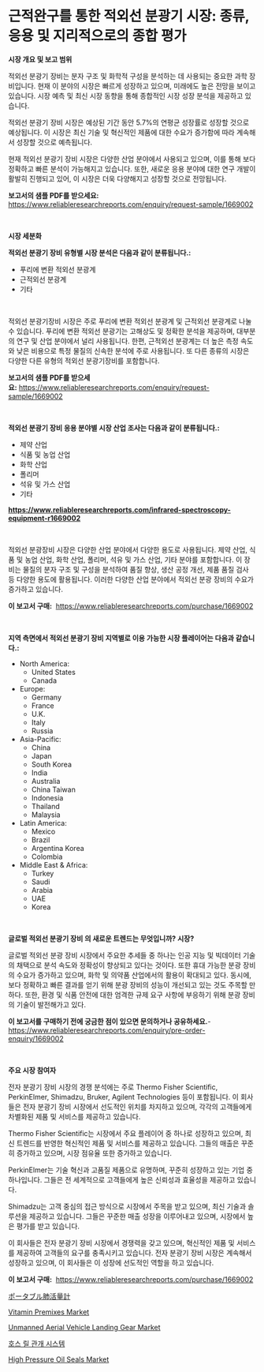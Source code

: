 <p><h1>근적완구를 통한 적외선 분광기 시장: 종류, 응용 및 지리적으로의 종합 평가</h1></p><p><strong>시장 개요 및 보고 범위</strong></p>
<p><p>적외선 분광기 장비는 분자 구조 및 화학적 구성을 분석하는 데 사용되는 중요한 과학 장비입니다. 현재 이 분야의 시장은 빠르게 성장하고 있으며, 미래에도 높은 전망을 보이고 있습니다. 시장 예측 및 최신 시장 동향을 통해 종합적인 시장 성장 분석을 제공하고 있습니다. </p><p>적외선 분광기 장비 시장은 예상된 기간 동안 5.7%의 연평균 성장률로 성장할 것으로 예상됩니다. 이 시장은 최신 기술 및 혁신적인 제품에 대한 수요가 증가함에 따라 계속해서 성장할 것으로 예측됩니다. </p><p>현재 적외선 분광기 장비 시장은 다양한 산업 분야에서 사용되고 있으며, 이를 통해 보다 정확하고 빠른 분석이 가능해지고 있습니다. 또한, 새로운 응용 분야에 대한 연구 개발이 활발히 진행되고 있어, 이 시장은 더욱 다양해지고 성장할 것으로 전망됩니다.</p></p>
<p><strong>보고서의 샘플 PDF를 받으세요:</strong> <a href="https://www.reliableresearchreports.com/enquiry/request-sample/1669002">https://www.reliableresearchreports.com/enquiry/request-sample/1669002</a></p>
<p>&nbsp;</p>
<p><strong>시장 세분화</strong></p>
<p><strong>적외선 분광기 장비 유형별 시장 분석은 다음과 같이 분류됩니다.:</strong></p>
<p><ul><li>푸리에 변환 적외선 분광계</li><li>근적외선 분광계</li><li>기타</li></ul></p>
<p>&nbsp;</p>
<p><p>적외선 분광기장비 시장은 주로 푸리에 변환 적외선 분광계 및 근적외선 분광계로 나눌 수 있습니다. 푸리에 변환 적외선 분광기는 고해상도 및 정확한 분석을 제공하며, 대부분의 연구 및 산업 분야에서 널리 사용됩니다. 한편, 근적외선 분광계는 더 높은 측정 속도와 낮은 비용으로 특정 물질의 신속한 분석에 주로 사용됩니다. 또 다른 종류의 시장은 다양한 다른 유형의 적외선 분광기장비를 포함합니다.</p></p>
<p><strong>보고서의 샘플 PDF를 받으세요:</strong>&nbsp;<a href="https://www.reliableresearchreports.com/enquiry/request-sample/1669002">https://www.reliableresearchreports.com/enquiry/request-sample/1669002</a></p>
<p>&nbsp;</p>
<p><strong> 적외선 분광기 장비 응용 분야별 시장 산업 조사는 다음과 같이 분류됩니다.:</strong></p>
<p><ul><li>제약 산업</li><li>식품 및 농업 산업</li><li>화학 산업</li><li>폴리머</li><li>석유 및 가스 산업</li><li>기타</li></ul></p>
<p><strong><a href="https://www.reliableresearchreports.com/infrared-spectroscopy-equipment-r1669002">https://www.reliableresearchreports.com/infrared-spectroscopy-equipment-r1669002</a></strong></p>
<p>&nbsp;</p>
<p><p>적외선 분광장비 시장은 다양한 산업 분야에서 다양한 용도로 사용됩니다. 제약 산업, 식품 및 농업 산업, 화학 산업, 폴리머, 석유 및 가스 산업, 기타 분야를 포함합니다. 이 장비는 물질의 분자 구조 및 구성을 분석하여 품질 향상, 생산 공정 개선, 제품 품질 검사 등 다양한 용도에 활용됩니다. 이러한 다양한 산업 분야에서 적외선 분광 장비의 수요가 증가하고 있습니다.</p></p>
<p><strong>이 보고서 구매:</strong>&nbsp; <a href="https://www.reliableresearchreports.com/purchase/1669002">https://www.reliableresearchreports.com/purchase/1669002</a></p>
<p>&nbsp;</p>
<p><strong>지역 측면에서 적외선 분광기 장비 지역별로 이용 가능한 시장 플레이어는 다음과 같습니다.:</strong></p>
<p><ul>
    <li>
        North America:
        <ul>
            <li>United States</li>
            <li>Canada</li>
        </ul>
    </li>
    <li>
        Europe:
        <ul>
            <li>Germany</li>
            <li>France</li>
            <li>U.K.</li>
            <li>Italy</li>
            <li>Russia</li>
        </ul>
    </li>
    <li>
        Asia-Pacific:
        <ul>
            <li>China</li>
            <li>Japan</li>
            <li>South Korea</li>
            <li>India</li>
            <li>Australia</li>
            <li>China Taiwan</li>
            <li>Indonesia</li>
            <li>Thailand</li>
            <li>Malaysia</li>
        </ul>
    </li>
    <li>
        Latin America:
        <ul>
            <li>Mexico</li>
            <li>Brazil</li>
            <li>Argentina Korea</li>
            <li>Colombia</li>
        </ul>
    </li>
    <li>
        Middle East & Africa:
        <ul>
            <li>Turkey</li>
            <li>Saudi</li>
            <li>Arabia</li>
            <li>UAE</li>
            <li>Korea</li>
        </ul>
    </li>
    </ul></p>
<p>&nbsp;</p>
<p><strong>글로벌 적외선 분광기 장비 의 새로운 트렌드는 무엇입니까? 시장?</strong></p>
<p><p>글로벌 적외선 분광 장비 시장에서 주요한 추세들 중 하나는 인공 지능 및 빅데이터 기술의 채택으로 분석 속도와 정확성이 향상되고 있다는 것이다. 또한 휴대 가능한 분광 장비의 수요가 증가하고 있으며, 화학 및 의약품 산업에서의 활용이 확대되고 있다. 동시에, 보다 정확하고 빠른 결과를 얻기 위해 분광 장비의 성능이 개선되고 있는 것도 주목할 만하다. 또한, 환경 및 식품 안전에 대한 엄격한 규제 요구 사항에 부응하기 위해 분광 장비의 기술이 발전해가고 있다.</p></p>
<p><strong>이 보고서를 구매하기 전에 궁금한 점이 있으면 문의하거나 공유하세요.</strong>- <a href="https://www.reliableresearchreports.com/enquiry/pre-order-enquiry/1669002">https://www.reliableresearchreports.com/enquiry/pre-order-enquiry/1669002</a></p>
<p>&nbsp;</p>
<p><strong>주요 시장 참여자</strong></p>
<p><p>전자 분광기 장비 시장의 경쟁 분석에는 주로 Thermo Fisher Scientific, PerkinElmer, Shimadzu, Bruker, Agilent Technologies 등이 포함됩니다. 이 회사들은 전자 분광기 장비 시장에서 선도적인 위치를 차지하고 있으며, 각각의 고객들에게 차별화된 제품 및 서비스를 제공하고 있습니다.</p><p>Thermo Fisher Scientific는 시장에서 주요 플레이어 중 하나로 성장하고 있으며, 최신 트렌드를 반영한 혁신적인 제품 및 서비스를 제공하고 있습니다. 그들의 매출은 꾸준히 증가하고 있으며, 시장 점유율 또한 증가하고 있습니다.</p><p>PerkinElmer는 기술 혁신과 고품질 제품으로 유명하며, 꾸준히 성장하고 있는 기업 중 하나입니다. 그들은 전 세계적으로 고객들에게 높은 신뢰성과 효율성을 제공하고 있습니다.</p><p>Shimadzu는 고객 중심의 접근 방식으로 시장에서 주목을 받고 있으며, 최신 기술과 솔루션을 제공하고 있습니다. 그들은 꾸준한 매출 성장을 이루어내고 있으며, 시장에서 높은 평가를 받고 있습니다.</p><p>이 회사들은 전자 분광기 장비 시장에서 경쟁력을 갖고 있으며, 혁신적인 제품 및 서비스를 제공하여 고객들의 요구를 충족시키고 있습니다. 전자 분광기 장비 시장은 계속해서 성장하고 있으며, 이 회사들은 이 성장에 선도적인 역할을 하고 있습니다.</p></p>
<p><strong>이 보고서 구매:</strong>&nbsp;&nbsp;<a href="https://www.reliableresearchreports.com/purchase/1669002">https://www.reliableresearchreports.com/purchase/1669002</a></p>
<p><p><a href="https://github.com/pepo3k/Market-Research-Report-List-1/blob/main/947793417706.md">ポータブル肺活量計</a></p><p><a href="https://cat-emmental-94b.notion.site/Vitamin-Premixes-Market-Size-and-Examines-its-Market-Scope-with-a-Primary-Focus-on-Growth-Opportun-c0e62c66792a45bfac20aaf2f4756fa8">Vitamin Premixes Market</a></p><p><a href="https://issuu.com/reportprime-2/docs/unmanned-aerial-vehicle-landing-gear-market-size-2">Unmanned Aerial Vehicle Landing Gear Market</a></p><p><a href="https://medium.com/@jenniferstanley2022/%ED%98%B8%EC%8A%A4%EB%A6%B4-%EA%B4%80%EA%B0%9C-%EC%8B%9C%EC%8A%A4%ED%85%9C-%EC%8B%9C%EC%9E%A5-%EC%A7%80%ED%91%9C-%ED%95%B4%EC%84%9D-%EC%8B%9C%EC%9E%A5-%EC%A0%90%EC%9C%A0%EC%9C%A8-%ED%8A%B8%EB%A0%8C%EB%93%9C-%EB%B0%8F-%EC%84%B1%EC%9E%A5-%ED%8C%A8%ED%84%B4-92095239c14e">호스 릴 관개 시스템</a></p><p><a href="https://view.publitas.com/reportprime-1/high-pressure-oil-seals-market-research-report-reveals-the-latest-trends-and-opportunities-of-this-market-for-period-from-2024-2031/">High Pressure Oil Seals Market</a></p></p>